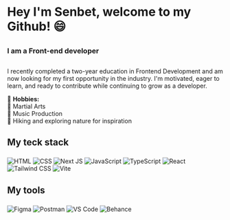 <h1 align="left">Hey I'm Senbet, welcome to my Github! 😄</h1>

##

<h3 align="left">I am a Front-end developer</h3>

##

<p align="left">
  I recently completed a two-year education in Frontend Development and am now looking for my first opportunity in the industry. 
  I'm motivated, eager to learn, and ready to contribute while continuing to grow as a developer. 

  🌱 <b>Hobbies:</b><br>
  🥋 Martial Arts<br>
  🎵 Music Production<br>
  🥾 Hiking and exploring nature for inspiration
</p>

###

<h2 align="left">My teck stack</h2>

###

![HTML](https://img.shields.io/badge/HTML-E34F26?style=for-the-badge&logo=html5&logoColor=white)
![CSS](https://img.shields.io/badge/CSS-2965f1?style=for-the-badge&logo=css3&logoColor=white)
![Next JS](https://img.shields.io/badge/Next.js-111111?style=for-the-badge&logo=nextdotjs&logoColor=white)
![JavaScript](https://img.shields.io/badge/JavaScript-323330?style=for-the-badge&logo=javascript&logoColor=F7DF1E)
![TypeScript](https://img.shields.io/badge/TypeScript-242424?style=for-the-badge&logo=typescript&logoColor=3178c6)
![React](https://img.shields.io/badge/React-20232a?style=for-the-badge&logo=react&logoColor=61DAFB)
![Tailwind CSS](https://img.shields.io/badge/Tailwind_CSS-0f172a?style=for-the-badge&logo=tailwind-css&logoColor=38BDF8)
![Vite](https://img.shields.io/badge/Vite-242424?style=for-the-badge&logo=vite&logoColor=FFD62E)



###

<h2 align="left">My tools</h2>

###
![Figma](https://img.shields.io/badge/Figma-1e1e1e?style=for-the-badge&logo=figma&logoColor=F24E1E)
![Postman](https://img.shields.io/badge/Postman-1e1e1e?style=for-the-badge&logo=postman&logoColor=FF6C37)
![VS Code](https://img.shields.io/badge/VS_Code-1e1e1e?style=for-the-badge&logo=visualstudiocode&logoColor=0078D4)
![Behance](https://img.shields.io/badge/Behance-1e1e1e?style=for-the-badge&logo=behance&logoColor=1769FF)


###


